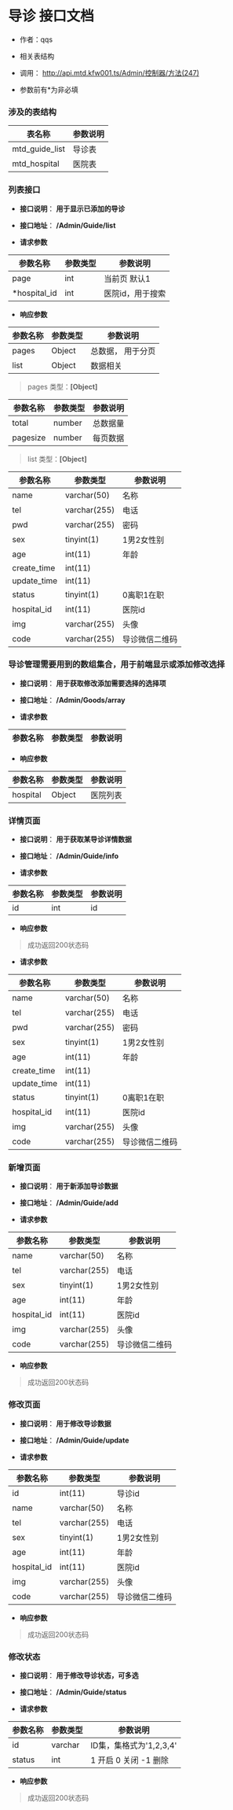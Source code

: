 # 导诊 接口文档

+ 作者：qqs

+ 相关表结构

+ 调用： http://api.mtd.kfw001.ts/Admin/控制器/方法(247)

+ 参数前有*为非必填

### 涉及的表结构

|  表名称  |  参数说明 |
| --------- |  ------- |
| mtd_guide_list | 导诊表 |
| mtd_hospital | 医院表 |


### 列表接口

+ __接口说明__： __用于显示已添加的导诊__

+ __接口地址__： __/Admin/Guide/list__

+ __请求参数__

|  参数名称  | 参数类型 | 参数说明 |
| --------- | -------- | ------- |
| page | int | 当前页 默认1 |
| *hospital_id | int | 医院id，用于搜索 |


+ __响应参数__

|  参数名称  | 参数类型 | 参数说明 |
| --------- | -------- | ------- |
| pages | Object | 总数据， 用于分页 |
| list | Object | 数据相关 |

>  pages 类型：__[Object]__

|  参数名称  | 参数类型 | 参数说明 |
| --------- | -------- | ------- |
| total | number | 总数据量  |
| pagesize | number |  每页数据 |

>  list 类型：__[Object]__

|  参数名称  | 参数类型 | 参数说明 |
| --------- | -------- | ------- |
| name | varchar(50) | 名称 |
| tel | varchar(255) | 电话 |
| pwd | varchar(255) | 密码 |
| sex | tinyint(1) | 1男2女性别 |
| age | int(11) | 年龄 |
| create_time | int(11) |  |
| update_time | int(11) |  |
| status | tinyint(1) | 0离职1在职 |
| hospital_id | int(11) | 医院id |
| img | varchar(255) | 头像 |
| code | varchar(255) | 导诊微信二维码 |



### 导诊管理需要用到的数组集合，用于前端显示或添加修改选择

+ __接口说明__： __用于获取修改添加需要选择的选择项__

+ __接口地址__： __/Admin/Goods/array__

+ __请求参数__

|  参数名称  | 参数类型 | 参数说明 |
| --------- | -------- | ------- |


+ __响应参数__

|  参数名称  | 参数类型 | 参数说明 |
| --------- | -------- | ------- |
| hospital | Object | 医院列表 |



### 详情页面

+ __接口说明__： __用于获取某导诊详情数据__

+ __接口地址__： __/Admin/Guide/info__

+ __请求参数__

|  参数名称  | 参数类型 | 参数说明 |
| --------- | -------- | ------- |
| id | int | id |


+ __响应参数__

> 成功返回200状态码

+ __请求参数__

|  参数名称  | 参数类型 | 参数说明 |
| --------- | -------- | ------- |
| name | varchar(50) | 名称 |
| tel | varchar(255) | 电话 |
| pwd | varchar(255) | 密码 |
| sex | tinyint(1) | 1男2女性别 |
| age | int(11) | 年龄 |
| create_time | int(11) |  |
| update_time | int(11) |  |
| status | tinyint(1) | 0离职1在职 |
| hospital_id | int(11) | 医院id |
| img | varchar(255) | 头像 |
| code | varchar(255) | 导诊微信二维码 |



### 新增页面

+ __接口说明__： __用于新添加导诊数据__

+ __接口地址__： __/Admin/Guide/add__

+ __请求参数__

|  参数名称  | 参数类型 | 参数说明 |
| --------- | -------- | ------- |
| name | varchar(50) | 名称 |
| tel | varchar(255) | 电话 |
| sex | tinyint(1) | 1男2女性别 |
| age | int(11) | 年龄 |
| hospital_id | int(11) | 医院id |
| img | varchar(255) | 头像 |
| code | varchar(255) | 导诊微信二维码 |


+ __响应参数__

> 成功返回200状态码



### 修改页面

+ __接口说明__： __用于修改导诊数据__

+ __接口地址__： __/Admin/Guide/update__

+ __请求参数__

|  参数名称  | 参数类型 | 参数说明 |
| --------- | -------- | ------- |
| id | int(11) | 导诊id |
| name | varchar(50) | 名称 |
| tel | varchar(255) | 电话 |
| sex | tinyint(1) | 1男2女性别 |
| age | int(11) | 年龄 |
| hospital_id | int(11) | 医院id |
| img | varchar(255) | 头像 |
| code | varchar(255) | 导诊微信二维码 |


+ __响应参数__

> 成功返回200状态码



### 修改状态

+ __接口说明__： __用于修改导诊状态，可多选__

+ __接口地址__： __/Admin/Guide/status__

+ __请求参数__

|  参数名称  | 参数类型 | 参数说明 |
| --------- | -------- | ------- |
| id | varchar | ID集，集格式为'1,2,3,4' |
| status | int | 1 开启  0 关闭  -1 删除  |


+ __响应参数__

> 成功返回200状态码